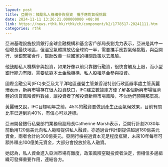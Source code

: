 ```yaml
---
layout: post
title: 亞開行：鼓勵私人機構參與投資　攜手應對氣候挑戰
date: 2024-11-11 13:26:21.000000000 +08:00
link: https://news.rthk.hk/rthk/ch/component/k2/1778517-20241111.htm
categories: rthk
---
```


亞洲基礎設施投資銀行全球金融機構和基金客戶部局長劉戈力表示，亞洲是其中一個增長最快地區，但溫室氣體排放佔全球約一半，需要攜手應對氣候挑戰，與亞開行、世銀緊密合作，幫助改善一些國家的相關政策以去風險。

他鼓勵私人機構參與投資，如果好像以前只靠銀行融資，很快會觸及上限，而小型銀行能力有限，需要依靠本土金融機構、私人股權基金參與投資。

國際金融公司(IFC)東亞及太平洋地區運營主管兼香港特別行政區辦事處主管黃麗珊表示，新興市場存在很大投資缺口，IFC建立數據庫方便了解各個新興市場經濟體的信貸風險資料數據，讓投資者了解投資新興市場風險，不似他們預期那麼高。

黃麗珊又說，IFC目標明年之前，45%的融資要做到產生正面氣候效果，目前有關比率已達到約40%，有信心可以達標。

亞洲開發銀行私營部門業務局副局長Catherine Marsh表示，亞開行計劃2030年前動用120億美元向私人範疇提供私人融資，亦透過合作計劃提供超過180億美元資金，兩者合計約300億美元。亞開行檢視過資本充足程度框架，未來10年每年可額外釋出100億美元資金，大部分會投放於私人融資。

她認為，私人資金進入亞洲市場有難度，政策風險窒礙投資者決定，但相信多邊組織可發揮重要作用，連結各方。
